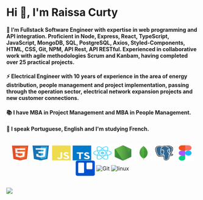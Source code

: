 # Hi 👋, I'm Raissa Curty

#### 🧠 I’m Fullstack Software Engineer with expertise in web programming and API integration. Proficient in Node, Express, React, TypeScript, JavaScript, MongoDB, SQL, PostgreSQL, Axios, Styled-Components, HTML, CSS, Git, NPM, API Rest, API RESTful. Experienced in collaborative work with agile methodologies Scrum and Kanbam, having completed over 25 practical projects.
#### ⚡ Electrical Engineer with 10 years of experience in the area of energy distribution, people management and project implementation, passing through the operation sector, electrical network expansion projects and new customer connections. 
#### 📚 I have MBA in Project Management and MBA in People Management.
#### 💬 I speak Portuguese, English and I'm studying French.



<div align="center" style="display: inline_block"><br>
<img align="center" alt="HTML" height="40" width="50" src="https://raw.githubusercontent.com/devicons/devicon/master/icons/html5/html5-original.svg">
  <img align="center" alt="CSS" height="40" width="50" src="https://raw.githubusercontent.com/devicons/devicon/master/icons/css3/css3-original.svg">
  <img align="center" alt="JS" height="40" width="50" src="https://raw.githubusercontent.com/devicons/devicon/master/icons/javascript/javascript-plain.svg">
  <img align="center" alt="TS" height="40" width="50" src="https://raw.githubusercontent.com/devicons/devicon/master/icons/typescript/typescript-plain.svg">
  <img align="center" alt="React" height="40" width="50" src="https://raw.githubusercontent.com/devicons/devicon/master/icons/react/react-original.svg">
<!--   <img align="center" alt="Vue" height="40" width="50" src="https://raw.githubusercontent.com/devicons/devicon/master/icons/vuejs/vuejs-original.svg" /> -->
  <img align="center" alt="Node" height="40" width="50" src="https://raw.githubusercontent.com/devicons/devicon/master/icons/nodejs/nodejs-original.svg"/>
  <img align="center" alt="MongoDB" height="40" width="50" src="https://raw.githubusercontent.com/devicons/devicon/master/icons/mongodb/mongodb-original.svg"/>
  <img align="center" alt="PostgreSQL" height="40" width="50" src="https://raw.githubusercontent.com/devicons/devicon/master/icons/postgresql/postgresql-original.svg"/>
<!--   <img align="center" alt="C" height="40" width="50" src="https://raw.githubusercontent.com/devicons/devicon/master/icons/c/c-original.svg"/> -->
  <img align="center" alt="Figma" height="40" width="50" src="https://raw.githubusercontent.com/devicons/devicon/master/icons/figma/figma-original.svg" />
  <img align="center" alt="Trello" height="40" width="50" src="https://raw.githubusercontent.com/devicons/devicon/master/icons/trello/trello-plain.svg"/>
  <img align="center" alt="Git" height="40" width="50" src="https://cdn.jsdelivr.net/gh/devicons/devicon/icons/git/git-original.svg" />
  <img src="https://cdn.jsdelivr.net/gh/devicons/devicon/icons/linux/linux-original.svg" height="40" width="50" align="center" alt="linux" />

  
</div>

<br>


<div align="start">


</div>

<div> 
  
 <a href="https://www.linkedin.com/in/raissa-curty/" target="_blank"><img src="https://img.shields.io/badge/-LinkedIn-%230077B5?style=for-the-badge&logo=linkedin&logoColor=white" target="_blank"></a> 
  
</div>



